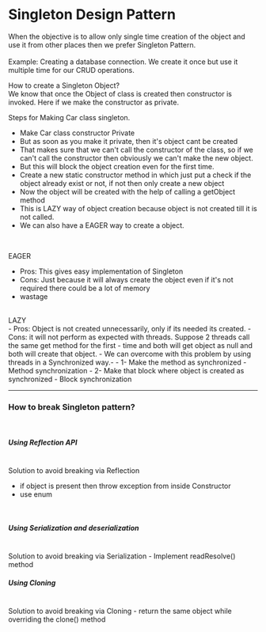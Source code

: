 <h1>Singleton Design Pattern</h1>
<p>When the objective is to allow only single time creation of the object and use it from other places then we prefer Singleton Pattern.
<br/>
<br/>
Example: Creating a database connection. We create it once but use it multiple time for our CRUD operations.
</p>

<p>How to create a Singleton Object?
<br/>
We know that once the Object of class is created then constructor is invoked. Here if we make the constructor as private.
<br/>

Steps for Making Car class singleton. <br/>
- Make Car class constructor Private
- But as soon as you make it private, then it's object cant be created
- That makes sure that we can't call the constructor of the class, so if we can't call the constructor then obviously we can't make the new object.
- But this will block the object creation even for the first time.
- Create a new static constructor method in which just put a check if the object already exist or not, if not then only create a new object
- Now the object will be created with the help of calling a getObject method
- This is LAZY way of object creation because object is not created till it is not called.
- We can also have a EAGER way to create a object.
</p>
<br/>

EAGER
- Pros: This gives easy implementation of Singleton
- Cons: Just because it will always create the object even if it's not required there could be a lot of memory
- wastage 
<br/>
LAZY
<br/>
- Pros: Object is not created unnecessarily, only if its needed its created.
- Cons: it will not perform as expected with threads. Suppose 2 threads call the same get method for the first
- time and both will get object as null and both will create that object.
- We can overcome with this problem by using threads in a Synchronized way.- 
- 1- Make the method as synchronized    - Method synchronization
- 2- Make that block where object is created as synchronized    - Block synchronization

--- 
<h3>How to break Singleton pattern?</h3>
<br/>
<h5>Using Reflection API</h5>

<br/>Solution to avoid breaking via Reflection
- if object is present then throw exception from inside Constructor
- use enum
<br/>

<h5>Using Serialization and deserialization</h5>
<br/>Solution to avoid breaking via Serialization
- Implement readResolve() method
  <br/>

<h5>Using Cloning</h5>
<br/>Solution to avoid breaking via Cloning
- return the same object while overriding the clone() method
  <br/>